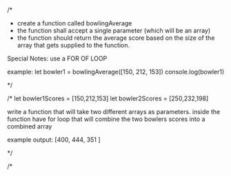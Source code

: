 /* 
- create a function called bowlingAverage
- the function shall accept a single parameter (which will be an array)
- the function should return the average score based on the size of the array that gets supplied to the function.

Special Notes: use a FOR OF LOOP

example: let bowler1 = bowlingAverage([150, 212, 153])
         console.log(bowler1)

*/

/* 
let bowler1Scores = [150,212,153]
let bowler2Scores = [250,232,198]

write a function that will take two different arrays as parameters.
inside the function have for loop that will combine the two bowlers scores into a combined array

example output: [400, 444, 351 ]

*/

/* 
